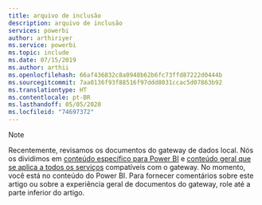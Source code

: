 ```yaml
---
title: arquivo de inclusão
description: arquivo de inclusão
services: powerbi
author: arthiriyer
ms.service: powerbi
ms.topic: include
ms.date: 07/15/2019
ms.author: arthii
ms.openlocfilehash: 66af436832c8a0948b62b6fc73ffd87222d0444b
ms.sourcegitcommit: 7aa0136f93f88516f97ddd8031ccac5d07863b92
ms.translationtype: HT
ms.contentlocale: pt-BR
ms.lasthandoff: 05/05/2020
ms.locfileid: "74697372"
---
```

> [!NOTE]
> Recentemente, revisamos os documentos do gateway de dados local. Nós os dividimos em [conteúdo específico para Power BI](/power-bi/service-gateway-onprem) e [conteúdo geral que se aplica a todos os serviços](/data-integration/gateway/service-gateway-onprem) compatíveis com o gateway. No momento, você está no conteúdo do Power BI. Para fornecer comentários sobre este artigo ou sobre a experiência geral de documentos do gateway, role até a parte inferior do artigo.